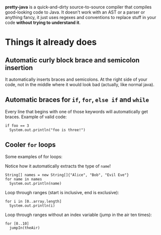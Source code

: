 **pretty-java** is a quick-and-dirty source-to-source compiler that compiles good-looking code to Java. It doesn't work with an AST or a parser or anything fancy, it just uses regexes and conventions to replace stuff in your code **without trying to understand it**.

Things it already does
======================
Automatic curly block brace and semicolon insertion
---------------------------------------------------
It automatically inserts braces and semicolons. At the right side of your code, not in the middle where it would look bad (actually, like normal java).

Automatic braces for `if`, `for`, `else if` and `while`
-------------------------------------------------------
Every line that begins with one of those keywords will automatically get braces. Example of valid code:

    if foo == 3
      System.out.println("foo is three!")

Cooler `for` loops
------------------
Some examples of for loops:

Notice how it automatically extracts the type of `name`!

    String[] names = new String[]{"Alice", "Bob", "Evil Eve"}
    for name in names
      System.out.println(name)

Loop through ranges (start is inclusive, end is exclusive):

    for i in [0..array.length]
      System.out.println(i)

Loop through ranges without an index variable (jump in the air ten times):

    for [0..10]
      jumpIn(theAir)